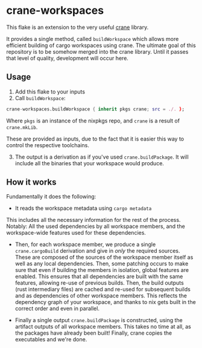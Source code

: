 # crane-workspaces

This flake is an extension to the very useful [crane](https://github.com/ipetkov/crane) library.

It provides a single method, called `buildWorkspace` which allows more
efficient building of cargo workspaces using crane. The ultimate goal of this
repository is to be somehow merged into the crane library. Until it passes that
level of quality, development will occur here.

## Usage

1. Add this flake to your inputs
2. Call `buildWorkspace`:

```nix
crane-workspaces.buildWorkspace { inherit pkgs crane; src = ./. };
```

Where `pkgs` is an instance of the nixpkgs repo, and `crane` is a result of `crane.mkLib`.

These are provided as inputs, due to the fact that it is easier this way to control the respective toolchains.

3. The output is a derivation as if you've used `crane.buildPackage`. It will
   include all the binaries that your workspace would produce.

## How it works

Fundamentally it does the following:

- It reads the workspace metadata using `cargo metadata`

This includes all the necessary information for the rest of the process. 
Notably: All the used dependencies by all workspace members, and the
workspace-wide features used for these dependencies.

- Then, for each workspace member, we produce a single `crane.cargoBuild`
  derivation and give in _only_ the required sources. These are composed of the
  sources of the workspace member itself as well as any local dependencies.
  Then, some patching occurs to make sure that even if building the members in
  isolation, global features are enabled. This ensures that all dependencies
  are built with the same features, allowing re-use of previous builds. Then,
  the build outputs (rust intermediary files) are cached and re-used for
  subsequent builds and as dependencies of other workspace members. This
  reflects the dependency graph of your workspace, and thanks to nix gets built
  in the correct order and even in parallel.

- Finally a single output `crane.buildPackage` is constructed, using the
  artifact outputs of all workspace members. This takes no time at all, as the
  packages have already been built! Finally, crane copies the executables and
  we're done.


